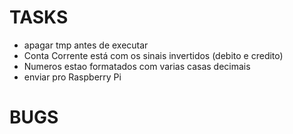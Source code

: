 # TASKS

- apagar tmp antes de executar
- Conta Corrente está com os sinais invertidos (debito e credito)
- Numeros estao formatados com varias casas decimais
- enviar pro Raspberry Pi

# BUGS